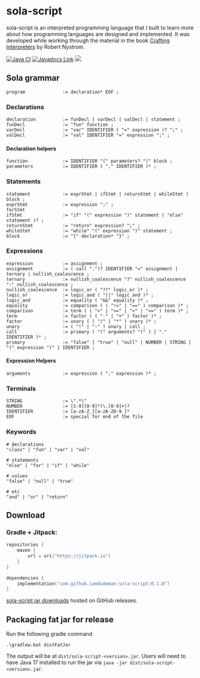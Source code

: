 # sola-script

sola-script is an interpreted programming language that I built to learn more about how programming languages are
designed and implemented. It was developed while working through the material in the
book [Crafting Interpreters](https://craftinginterpreters.com/) by Robert Nystrom.

[![Java CI](https://github.com/iamdudeman/sola-script/actions/workflows/ci_build.yml/badge.svg)](https://github.com/iamdudeman/sola-script/actions/workflows/ci_build.yml)
[![Javadocs Link](https://img.shields.io/badge/Javadocs-blue.svg)](https://iamdudeman.github.io/sola-script/)
[![](https://jitpack.io/v/iamdudeman/sola-script.svg)](https://jitpack.io/#iamdudeman/sola-script)


## Sola grammar

```
program              := declaration* EOF ;
```

### Declarations

```
declaration          := funDecl | varDecl | valDecl | statement ;
funDecl              := "fun" function ;
varDecl              := "var" IDENTIFIER ( "=" expression )? ";" ;
valDecl              := "val" IDENTIFIER "=" expression ";" ;
```

#### Declaration helpers

```
function             := IDENTIFIER "(" parameters? ")" block ;
parameters           := IDENTIFIER ( "," IDENTIFIER )* ;
```

### Statements

```
statement            := exprStmt | ifStmt | returnStmt | whileStmt | block ;
exprStmt             := expression ";" ;
forStmt
ifStmt               := "if" "(" expression ")" statement ( "else" statement )? ;
returnStmt           := "return" expression? ";" ;
whileStmt            := "while" "(" expression ")" statement ;
block                := "{" declaration* "}" ;
```

### Expressions

```
expression           := assignment ;
assignment           := ( call ".")? IDENTIFIER "=" assignment | ternary | nullish_coalescence ;
ternary              := nullish_coalescence "?" nullish_coalescence ":" nullish_coalescence ;
nullish_coalescence  := logic_or ( "??" logic_or )* ;
logic_or             := logic_and ( "||" logic_and )* ;
logic_and            := equality ( "&&" equality )* ;
equality             := comparison ( ( "!=" | "==" ) comparison )* ;
comparison           := term ( ( ">" | ">=" | "<" | "<=" ) term )* ;
term                 := factor ( ( "-" | "+" ) factor )* ;
factor               := unary ( ( "/" | "*" ) unary )* ;
unary                := ( "!" | "-" ) unary | call ;
call                 := primary ( "(" arguments? ")" ) | "." IDENTIFIER )* ;
primary              := "false" | "true" | "null" | NUMBER | STRING | "(" expression ")" | IDENTIFIER ;
```

#### Expression Helpers

```
arguments            := expression ( "," expression )* ;
```

### Terminals

```
STRING               := \".*\"
NUMBER               := [1-9][0-9]*(\.[0-9]+)?
IDENTIFIER           := [a-zA-Z_][a-zA-Z0-9_]*
EOF                  := special for end of the file
```

### Keywords

```
# declarations
"class" | "fun" | "var" | "val"

# statements
"else" | "for" | "if" | "while"

# values
"false" | "null" | "true"

# etc
"and" | "or" | "return"
```

## Download

### Gradle + Jitpack:

```kotlin
repositories {
    maven {
        url = uri("https://jitpack.io")
    }
}

dependencies {
    implementation("com.github.iamdudeman:sola-script:0.1.0")
}
```

[sola-script jar downloads](https://github.com/iamdudeman/sola-script/releases) hosted on GitHub releases.

## Packaging fat jar for release

Run the following gradle command

```shell
.\gradlew.bat distFatJar
```

The output will be at `dist/sola-script-<version>.jar`. Users will need to have Java 17 installed to run the jar
via `java -jar dist/sola-script-<version>.jar`.

